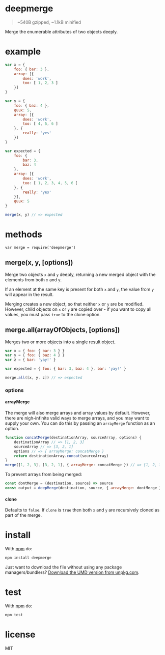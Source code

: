 deepmerge
=========

> ~540B gzipped, ~1.1kB minified

Merge the enumerable attributes of two objects deeply.

example
=======

<!--js
var merge = require('./')
-->

```js
var x = {
    foo: { bar: 3 },
    array: [{
        does: 'work',
        too: [ 1, 2, 3 ]
    }]
}

var y = {
    foo: { baz: 4 },
    quux: 5,
    array: [{
        does: 'work',
        too: [ 4, 5, 6 ]
    }, {
        really: 'yes'
    }]
}

var expected = {
    foo: {
        bar: 3,
        baz: 4
    },
    array: [{
        does: 'work',
        too: [ 1, 2, 3, 4, 5, 6 ]
    }, {
        really: 'yes'
    }],
    quux: 5
}

merge(x, y) // => expected
```

methods
=======

```
var merge = require('deepmerge')
```

merge(x, y, [options])
-----------

Merge two objects `x` and `y` deeply, returning a new merged object with the
elements from both `x` and `y`.

If an element at the same key is present for both `x` and `y`, the value from
`y` will appear in the result.

Merging creates a new object, so that neither `x` or `y` are be modified.  However, child objects on `x` or `y` are copied over - if you want to copy all values, you must pass `true` to the clone option.

merge.all(arrayOfObjects, [options])
-----------

Merges two or more objects into a single result object.

```js
var x = { foo: { bar: 3 } }
var y = { foo: { baz: 4 } }
var z = { bar: 'yay!' }

var expected = { foo: { bar: 3, baz: 4 }, bar: 'yay!' }

merge.all([x, y, z]) // => expected
```

### options

#### arrayMerge

The merge will also merge arrays and array values by default.  However, there are nigh-infinite valid ways to merge arrays, and you may want to supply your own.  You can do this by passing an `arrayMerge` function as an option.

```js
function concatMerge(destinationArray, sourceArray, options) {
	destinationArray // => [1, 2, 3]
	sourceArray // => [3, 2, 1]
	options // => { arrayMerge: concatMerge }
	return destinationArray.concat(sourceArray)
}
merge([1, 2, 3], [3, 2, 1], { arrayMerge: concatMerge }) // => [1, 2, 3, 3, 2, 1]
```

To prevent arrays from being merged:

```js
const dontMerge = (destination, source) => source
const output = deepMerge(destination, source, { arrayMerge: dontMerge })
```

#### clone

Defaults to `false`.  If `clone` is `true` then both `x` and `y` are recursively cloned as part of the merge.

install
=======

With [npm](http://npmjs.org) do:

```sh
npm install deepmerge
```

Just want to download the file without using any package managers/bundlers?  [Download the UMD version from unpkg.com](https://unpkg.com/deepmerge/dist/umd.js).

test
====

With [npm](http://npmjs.org) do:

```sh
npm test
```

license
=======

MIT
